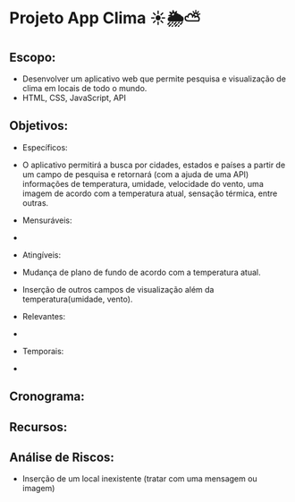# Projeto App Clima ☀🌦⛅

## Escopo:
- Desenvolver um aplicativo web que permite pesquisa e visualização de clima em locais de todo o mundo.
- HTML, CSS, JavaScript, API

## Objetivos:
-  Específicos:
  -  O aplicativo permitirá a busca por cidades, estados e países a partir de um campo de pesquisa e retornará (com a ajuda de uma API) informações de temperatura, umidade, velocidade do vento, uma imagem de acordo com a temperatura atual, sensação térmica, entre outras.
  
-  Mensuráveis:
  -  
-  Atingíveis:
  - Mudança de plano de fundo de acordo com a temperatura atual.
  - Inserção de outros campos de visualização além da temperatura(umidade, vento).
-  Relevantes:
  -   
-  Temporais:
  -  
  
## Cronograma:

## Recursos:

## Análise de Riscos:
- Inserção de um local inexistente (tratar com uma mensagem ou imagem)
